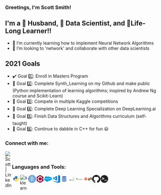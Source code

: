 ### Greetings, I'm Scott Smith!

## I'm a 👫 Husband, 📝 Data Scientist, and 🏫Life-Long Learner!!

- 🌱 I’m currently learning how to implement Neural Network Algorithms
- 👯 I’m looking to 'network' and collaborate with other data scientists
## 2021 Goals
- ✔️  Goal 1️⃣: Enroll in Masters Program 
- 🔲  Goal 2️⃣: Complete Synth_Learning on my Github and make public (Python implementation of learning algorithms; inspired by Andrew Ng course and Scikit-Learn)
- 🔲  Goal 3️⃣: Compete in multiple Kaggle competitions
- 🔲  Goal 4️⃣: Complete Deep Learning Specialization on DeepLearning.ai
- 🔲  Goal 5️⃣: Finish Data Structures and Algorithms curriculum (self-taught)
- 🔲  Goal 6️⃣: Continue to dabble in C++ for fun 😃

### Connect with me:
[<img align="left" alt="Scott | LinkedIn" width="22px" src="https://cdn.jsdelivr.net/npm/simple-icons@v3/icons/linkedin.svg" />][linkedin]

<br />

### Languages and Tools:
<img align="left" alt="Python" width="26px" src="https://raw.githubusercontent.com/github/explore/80688e429a7d4ef2fca1e82350fe8e3517d3494d/topics/python/python.png" />
<img align="left" alt="sklearn" width="26px" src="https://github.com/scikit-learn/scikit-learn/blob/main/doc/logos/scikit-learn-logo-notext.png?raw=true" />
<img align="left" alt="R" width="26px" src="https://raw.githubusercontent.com/devicons/devicon/9f4f5cdb393299a81125eb5127929ea7bfe42889/icons/rstudio/rstudio-plain.svg" />
<img align="left" alt="Cpp" width="26px" src="https://raw.githubusercontent.com/devicons/devicon/9f4f5cdb393299a81125eb5127929ea7bfe42889/icons/cplusplus/cplusplus-plain.svg" />
<img align="left" alt="Salesforce" width="26px" src="https://raw.githubusercontent.com/devicons/devicon/9f4f5cdb393299a81125eb5127929ea7bfe42889/icons/salesforce/salesforce-plain.svg" />
<img align="left" alt="Visual Studio Code" width="26px" src="https://raw.githubusercontent.com/github/explore/80688e429a7d4ef2fca1e82350fe8e3517d3494d/topics/visual-studio-code/visual-studio-code.png" />
<img align="left" alt="SQL" width="26px" src="https://raw.githubusercontent.com/github/explore/80688e429a7d4ef2fca1e82350fe8e3517d3494d/topics/sql/sql.png" />
<img align="left" alt="MySQL" width="26px" src="https://raw.githubusercontent.com/github/explore/80688e429a7d4ef2fca1e82350fe8e3517d3494d/topics/mysql/mysql.png" />
<img align="left" alt="MongoDB" width="26px" src="https://raw.githubusercontent.com/github/explore/80688e429a7d4ef2fca1e82350fe8e3517d3494d/topics/mongodb/mongodb.png" />
<img align="left" alt="Git" width="26px" src="https://raw.githubusercontent.com/github/explore/80688e429a7d4ef2fca1e82350fe8e3517d3494d/topics/git/git.png" />
<img align="left" alt="GitHub" width="26px" src="https://raw.githubusercontent.com/github/explore/78df643247d429f6cc873026c0622819ad797942/topics/github/github.png" />
<img align="left" alt="Terminal" width="26px" src="https://raw.githubusercontent.com/github/explore/80688e429a7d4ef2fca1e82350fe8e3517d3494d/topics/terminal/terminal.png" />

<br />
<br />

[linkedin]: https://www.linkedin.com/in/scott-smith-2816a471/
